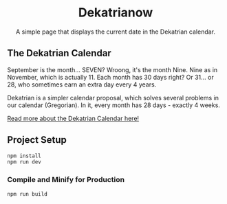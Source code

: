 <h1 align="center">Dekatrianow</h1>
<p align="center">A simple page that displays the current date in the Dekatrian calendar.</p>

## The Dekatrian Calendar
September is the month... SEVEN? Wroong, it's the month Nine. Nine as in November, which is actually 11. Each month has 30 days right? Or 31… or 28, who sometimes earn an extra day every 4 years.

Dekatrian is a simpler calendar proposal, which solves several problems in our calendar (Gregorian). In it, every month has 28 days - exactly 4 weeks.

[Read more about the Dekatrian Calendar here!](https://translate.google.com/translate?sl=pt&tl=en&u=https%3A%2F%2Fwww.deviante.com.br%2Fnoticias%2Fdekatrian-um-calendario-minimamente-decente%2F)

## Project Setup

```sh
npm install
npm run dev
```

### Compile and Minify for Production

```sh
npm run build
```
